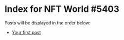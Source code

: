 # Index for NFT World #5403
Posts will be displayed in the order below:

- [Your first post](./001-first.md)

